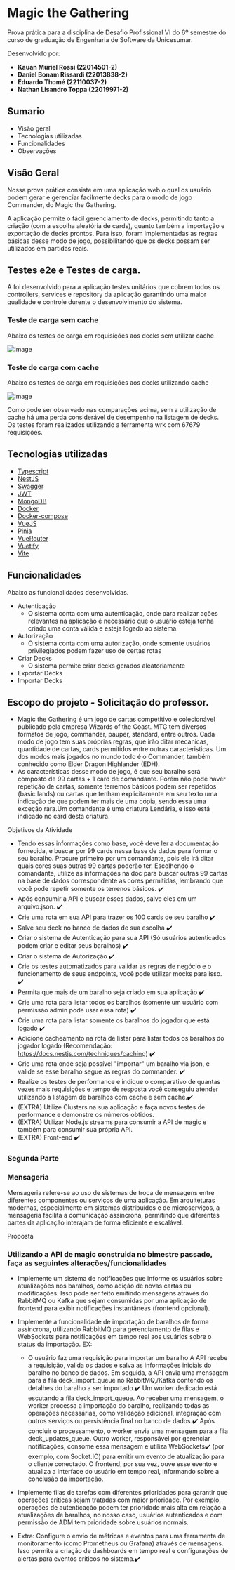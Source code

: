# Magic the Gathering

Prova prática para a disciplina de Desafio Profissional VI do 6º semestre do curso de graduação de Engenharia de Software da Unicesumar.

Desenvolvido por:
- **Kauan Muriel Rossi (22014501-2)**
- **Daniel Bonam Rissardi (22013838-2)**
- **Eduardo Thomé (22110037-2)**
- **Nathan Lisandro Toppa (22019971-2)**

## Sumario

- Visão geral
- Tecnologias utilizadas
- Funcionalidades
- Observações

## Visão Geral

Nossa prova prática consiste em uma aplicação web o qual os usuário podem gerar e gerenciar facilmente decks para o modo de jogo Commander, do Magic the Gathering.

A aplicação permite o fácil gerenciamento de decks, permitindo tanto a criação (com a escolha aleatória de cards), quanto também a importação e exportação de decks prontos. Para isso, foram implementadas as regras básicas desse modo de jogo, possibilitando que os decks possam ser utilizados em partidas reais.

## Testes e2e e Testes de carga.

A foi desenvolvido para a aplicação testes unitários que cobrem todos os controllers, services e repository da aplicação garantindo uma maior qualidade e controle durente o desenvolvimento do sistema.

### Teste de carga sem cache
Abaixo os testes de carga em requisições aos decks sem utilizar cache

![image](https://github.com/user-attachments/assets/140e6fdf-38a0-495d-ba2b-8c751f1ff939)

### Teste de carga com cache
Abaixo os testes de carga em requisições aos decks utilizando cache

![image](https://github.com/user-attachments/assets/003c2e6b-3d82-4872-84de-bf6eb5494479)

Como pode ser observado nas comparações acima, sem a utilização de cache há uma perda considerável de desempenho na listagem de decks.
Os testes foram realizados utilizando a ferramenta wrk com 67679 requisições.

## Tecnologias utilizadas

- [Typescript](https://www.typescriptlang.org/)
- [NestJS](https://nestjs.com/)
- [Swagger](https://swagger.io/)
- [JWT](https://jwt.io/)
- [MongoDB](https://www.mongodb.com)
- [Docker](https://www.docker.com/)
- [Docker-compose](https://docs.docker.com/compose/)
- [VueJS](https://vuejs.org/)
- [Pinia](https://pinia.vuejs.org/)
- [VueRouter](https://router.vuejs.org/)
- [Vuetify](https://vuetifyjs.com/en/)
- [Vite](https://vitejs.dev/)

## Funcionalidades

Abaixo as funcionalidades desenvolvidas.

- Autenticação
    - O sistema conta com uma autenticação, onde para realizar ações relevantes na aplicação é necessário que o usuário esteja tenha criado uma conta válida e esteja logado ao sistema.
- Autorização
    - O sistema conta com uma autorização, onde somente usuários privilegiados podem fazer uso de certas rotas
- Criar Decks
    - O sistema permite criar decks gerados aleatoriamente
- Exportar Decks
- Importar Decks


## Escopo do projeto - Solicitação do professor.

* Magic the Gathering é um jogo de cartas competitivo e colecionável publicado pela empresa Wizards of the Coast. MTG tem diversos formatos de jogo, commander, pauper, standard, entre outros. Cada modo de jogo tem suas próprias regras, que irão ditar mecanicas, quantidade de cartas, cards permitidos entre outras caracteristicas.
Um dos modos mais jogados no mundo todo é o Commander, também conhecido como Elder Dragon Highlander (EDH).
* As características desse modo de jogo, é que seu baralho será composto de 99 cartas + 1 card de comandante. Porém não pode haver repetição de cartas, somente terremos básicos podem ser repetidos (basic lands) ou cartas que tenham explicitamente em seu texto uma indicação de que podem ter mais de uma cópia, sendo essa uma exceção rara.Um comandante é uma criatura Lendária, e isso está indicado no card desta criatura.

Objetivos da Atividade

- Tendo essas informações como base, você deve ler a documentação fornecida, e buscar por 99 cards nessa base de dados para formar o seu baralho.
Procure primeiro por um comandante, pois ele irá ditar quais cores suas outras 99 cartas poderão ter. Escolhendo o comandante, utilize as informações na doc para buscar outras 99 cartas na base de dados correspondente as cores permitidas, lembrando que você pode repetir somente os terrenos básicos. ✔️
- Após consumir a API e buscar esses dados, salve eles em um arquivo.json. ✔️
- Crie uma rota em sua API para trazer os 100 cards de seu baralho ✔️
- Salve seu deck no banco de dados de sua escolha ✔️
- Criar o sistema de Autenticação para sua API (Só usuários autenticados podem criar e editar seus baralhos) ✔️
- Criar o sistema de Autorização ✔️
- Crie os testes automatizados para validar as regras de negócio e o funcionamento de seus endpoints, você pode utilizar mocks para isso. ✔️
- Permita que mais de um baralho seja criado em sua aplicação ✔️
- Crie uma rota para listar todos os baralhos (somente um usuário com permissão admin pode usar essa rota) ✔️
- Crie uma rota para listar somente os baralhos do jogador que está logado ✔️
- Adicione cacheamento na rota de listar para listar todos os baralhos do jogador logado (Recomendação: https://docs.nestjs.com/techniques/caching) ✔️
- Crie uma rota onde seja possível "importar" um baralho via json, e valide se esse baralho segue as regras do commander. ✔️
- Realize os testes de performance e indique o comparativo de quantas vezes mais requisições e tempo de resposta você conseguiu atender utilizando a listagem de baralhos com cache e sem cache.✔️
- (EXTRA) Utilize Clusters na sua aplicação e faça novos testes de performance e 
demonstre os números obtidos.
- (EXTRA) Utilizar Node.js streams para consumir a API de magic e também para consumir sua própria API.
- (EXTRA) Front-end ✔️

### Segunda Parte

### Mensageria
Mensageria refere-se ao uso de sistemas de troca de mensagens entre diferentes componentes ou serviços de uma aplicação. Em arquiteturas modernas, especialmente em sistemas distribuídos e de microserviços, a mensageria facilita a comunicação assíncrona, permitindo que diferentes partes da aplicação interajam de forma eficiente e escalável.

Proposta
### Utilizando a API de magic construida no bimestre passado, faça as seguintes alterações/funcionalidades

- Implemente um sistema de notificações que informe os usuários sobre atualizações nos baralhos, como adição de novas cartas ou modificações. Isso pode ser feito emitindo mensagens através do RabbitMQ ou Kafka que sejam consumidas por uma aplicação de frontend para exibir notificações instantâneas (frontend opcional).

- Implemente a funcionalidade de importação de baralhos de forma assíncrona, utilizando RabbitMQ para gerenciamento de filas e WebSockets para notificações em tempo real aos usuários sobre o status da importação.
EX:

    - O usuário faz uma requisição para importar um baralho
A API recebe a requisição, valida os dados e salva as informações iniciais do baralho no banco de dados.
Em seguida, a API envia uma mensagem para a fila deck_import_queue no RabbitMQ,/Kafka contendo os detalhes do baralho a ser importado.✔️
Um worker dedicado está escutando a fila deck_import_queue.
Ao receber uma mensagem, o worker processa a importação do baralho, realizando todas as operações necessárias, como validação adicional, integração com outros serviços ou persistência final no banco de dados.✔️
Após concluir o processamento, o worker envia uma mensagem para a fila deck_updates_queue.
Outro worker, responsável por gerenciar notificações, consome essa mensagem e utiliza WebSockets✔️ (por exemplo, com Socket.IO) para emitir um evento de atualização para o cliente conectado.
O frontend, por sua vez, ouve esse evento e atualiza a interface do usuário em tempo real, informando sobre a conclusão da importação.
- Implemente filas de tarefas com diferentes prioridades para garantir que operações críticas sejam tratadas com maior prioridade. Por exemplo, operações de autenticação podem ter prioridade mais alta em relação a atualizações de baralhos, no nosso caso, usuários autenticados e com permissão de ADM tem prioridade sobre usuários normais.
- Extra: Configure o envio de métricas e eventos para uma ferramenta de monitoramento (como Prometheus ou Grafana) através de mensagens. Isso permite a criação de dashboards em tempo real e configurações de alertas para eventos críticos no sistema.✔️